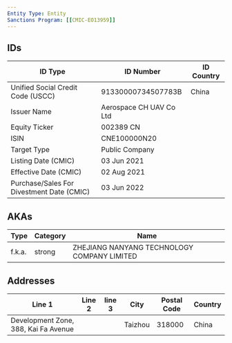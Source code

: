 ```yaml
---
Entity Type: Entity
Sanctions Program: [[CMIC-EO13959]]
---
```


## IDs
| ID Type | ID Number | ID Country |
|---------|-----------|------------|
| Unified Social Credit Code (USCC) | 91330000734507783B | China |
| Issuer Name | Aerospace CH UAV Co Ltd |  |
| Equity Ticker | 002389  CN |  |
| ISIN | CNE100000N20 |  |
| Target Type | Public Company |  |
| Listing Date (CMIC) | 03 Jun 2021 |  |
| Effective Date (CMIC) | 02 Aug 2021 |  |
| Purchase/Sales For Divestment Date (CMIC) | 03 Jun 2022 |  |


## AKAs
| Type | Category | Name      | 
|------|----------|-----------|
| f.k.a. | strong | ZHEJIANG NANYANG TECHNOLOGY COMPANY LIMITED |


## Addresses
| Line 1 | Line 2 | line 3 | City | Postal Code| Country | 
|--------|--------|--------|------|------------|---------|
| Development Zone, 388, Kai Fa Avenue |  |  | Taizhou | 318000 | China |

